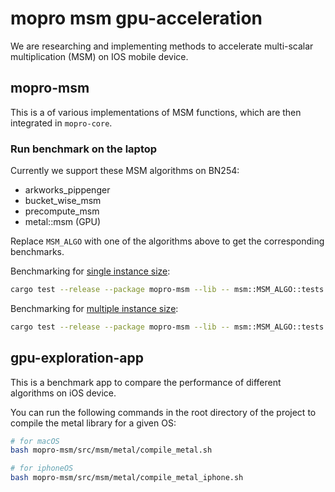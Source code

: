 # mopro msm gpu-acceleration

We are researching and implementing methods to accelerate multi-scalar multiplication (MSM) on IOS mobile device.

## mopro-msm

This is a of various implementations of MSM functions, which are then integrated in `mopro-core`.

### Run benchmark on the laptop
Currently we support these MSM algorithms on BN254:
- arkworks_pippenger
- bucket_wise_msm
- precompute_msm
- metal::msm (GPU)

Replace `MSM_ALGO` with one of the algorithms above to get the corresponding benchmarks.

Benchmarking for <u>single instance size</u>:
```sh
cargo test --release --package mopro-msm --lib -- msm::MSM_ALGO::tests::test_run_benchmark --exact --nocapture
```

Benchmarking for <u>multiple instance size</u>:
```sh
cargo test --release --package mopro-msm --lib -- msm::MSM_ALGO::tests::test_run_multi_benchmarks --exact --nocapture
```

## gpu-exploration-app

This is a benchmark app to compare the performance of different algorithms on iOS device.

You can run the following commands in the root directory of the project to compile the metal library for a given OS:
```sh
# for macOS
bash mopro-msm/src/msm/metal/compile_metal.sh

# for iphoneOS
bash mopro-msm/src/msm/metal/compile_metal_iphone.sh
```
